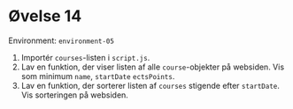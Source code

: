 # Øvelse 14

Environment: `environment-05`

1. Importér `courses`-listen i `script.js`.
2. Lav en funktion, der viser listen af alle `course`-objekter på websiden. Vis som minimum `name`, `startDate` `ectsPoints`.
3. Lav en funktion, der sorterer listen af `courses` stigende efter `startDate`. Vis sorteringen på websiden.

